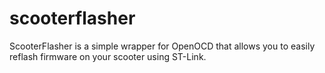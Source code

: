 # scooterflasher
ScooterFlasher is a simple wrapper for OpenOCD that allows you to easily reflash firmware on your scooter using ST-Link.

